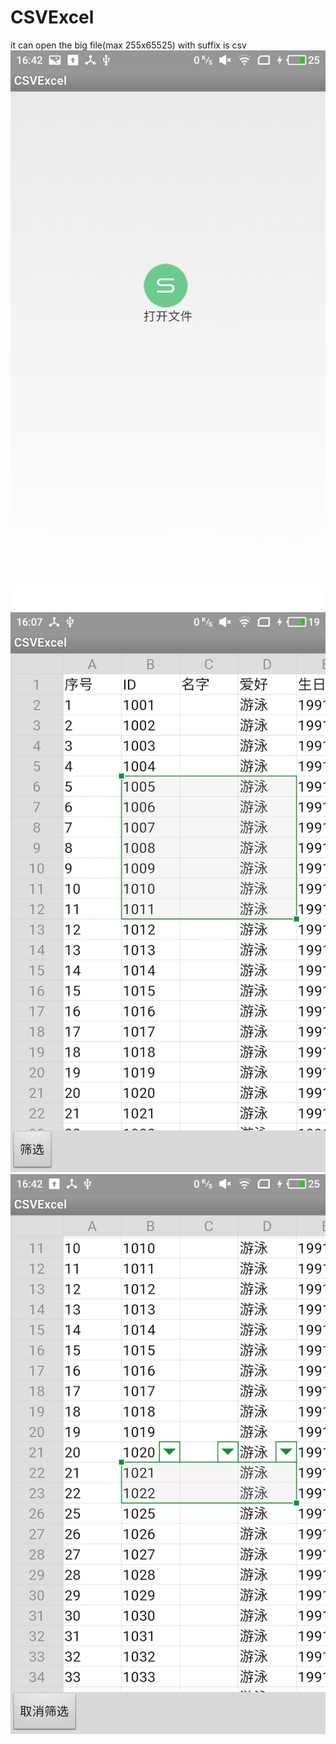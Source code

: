 # CSVExcel
it can open the big file(max 255x65525) with suffix is csv
![image](https://github.com/xuan835060947/CSVExcel/blob/master/photos/S70204-16422547.jpg)
![image](https://github.com/xuan835060947/CSVExcel/blob/master/photos/S70204-16070938.jpg)
![image](https://github.com/xuan835060947/CSVExcel/blob/master/photos/S70204-16421874.jpg)
